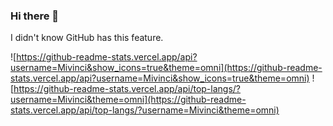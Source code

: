 ### Hi there 👋


I didn't know GitHub has this feature.

![https://github-readme-stats.vercel.app/api?username=Mivinci&show_icons=true&theme=omni](https://github-readme-stats.vercel.app/api?username=Mivinci&show_icons=true&theme=omni)
![https://github-readme-stats.vercel.app/api/top-langs/?username=Mivinci&theme=omni](https://github-readme-stats.vercel.app/api/top-langs/?username=Mivinci&theme=omni)

